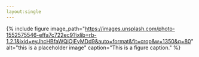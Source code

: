 ```yaml
---
layout:single
---
```




{% include figure 
  image_path="https://images.unsplash.com/photo-1552575546-effa7c722ec9?ixlib=rb-1.2.1&ixid=eyJhcHBfaWQiOjEyMDd9&auto=format&fit=crop&w=1350&q=80" 
  alt="this is a placeholder image" 
  caption="This is a figure caption." 
  %}
